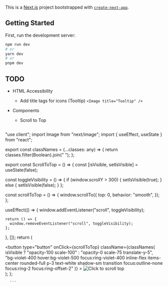 This is a [Next.js](https://nextjs.org/) project bootstrapped with [`create-next-app`](https://github.com/vercel/next.js/tree/canary/packages/create-next-app).

## Getting Started

First, run the development server:

```bash
npm run dev
# or
yarn dev
# or
pnpm dev
```

## TODO
* HTML Accessibility
  * Add title tags for icons (Tooltip) ```<Image title="Tooltip" />```
 
 * Components
    * Scroll to Top
      ```bash
"use client";
import Image from "next/image";
import { useEffect, useState } from "react";

export const classNames = (...classes: any) => {
  return classes.filter(Boolean).join(" ");
};

export const ScrollToTop = () => {
  const [isVisible, setIsVisible] = useState(false);

  const toggleVisibility = () => {
    if (window.scrollY > 300) {
      setIsVisible(true);
    } else {
      setIsVisible(false);
    }
  };

  const scrollToTop = () => {
    window.scrollTo({
      top: 0,
      behavior: "smooth",
    });
  };

  useEffect(() => {
    window.addEventListener("scroll", toggleVisibility);

    return () => {
      window.removeEventListener("scroll", toggleVisibility);
    };
  }, []);
  return (
    <div className="fixed bottom-4 right-4">
      <button
        type="button"
        onClick={scrollToTop}
        className={classNames(
          isVisible
            ? "opacity-100 scale-100"
            : "opacity-0 scale-75 translate-y-5",
          "bg-violet-400 hover:bg-violet-500 focus:ring-violet-400 inline-flex items-center rounded-full p-3 text-white shadow-sm transition focus:outline-none focus:ring-2 focus:ring-offset-2"
        )}
      >
        <Image
          src="/assets/up-arrow.svg"
          width={24}
          height={24}
          alt="Click to scroll top"
        />
      </button>
    </div>
  );
};

      ```
      
